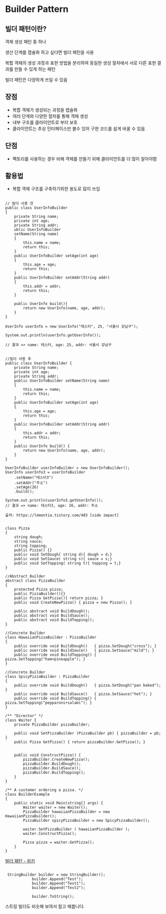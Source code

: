 # Builder Pattern

## 빌더 패턴이란?

객체 생성 패턴 중 하나

생산 단계를 캡슐화 하고 싶다면 빌더 패턴을 사용

복합 객체의 생성 과정과 표현 방법을 분리하여 동일한 생성 절차에서 서로 다른 표현 결과를 만들 수 있게 하는 패턴

빌더 패턴은 다양하게 쓰일 수 있음 

## 장점
- 복합 객체가 생성되는 과정을 캡슐화
- 여러 단계와 다양한 절차를 통해 객체 생성
- 내부 구조를 클라이언트로 부터 보호
- 클라이언트는 추상 인터페이스만 볼수 있어 구현 코드를 쉽게 바꿀 수 있음

## 단점
- 팩토리를 사용하는 경우  비해 객체를 만들기 위해 클라이언트를 더 많이 알아야함

## 활용법 
- 복합 객체  구조를 구축하기위한 용도로 많이 쓰임

<pre><code>
// 빌더 사용 전
public class UserInfoBuilder 
{ 
    private String name; 
    private int age;
    private String addr; 
    ublic UserInfoBuilder 
    setName(String name)
    { 
        this.name = name;
        return this;
    }
    public UserInfoBuilder setAge(int age)
    { 
        this.age = age; 
        return this; 
    } 
    public UserInfoBuilder setAddr(String addr)
    { 
        this.addr = addr; 
        return this; 
    }
             
    public UserInfo build(){ 
        return new UserInfo(name, age, addr); 
    } 
}

UserInfo userInfo = new UserInfo("테스터", 25, "서울시 강남구"); 

System.out.println(userInfo.getUserInfo()); 

// 결과 => name: 테스터, age: 25, addr: 서울시 강남구


//빌더 사용 후
public class UserInfoBuilder { 
    private String name; 
    private int age; 
    private String addr; 
    public UserInfoBuilder setName(String name) 
    { 
        this.name = name;
        return this;
    } 
    public UserInfoBuilder setAge(int age) 
    { 
        this.age = age; 
        return this; 
    } 
    public UserInfoBuilder setAddr(String addr) 
    { 
        this.addr = addr; 
        return this; 
    } 
    public UserInfo build() { 
        return new UserInfo(name, age, addr); 
    } 
}

UserInfoBuilder userInfoBuilder = new UserInfoBuilder();
UserInfo userInfo3 = userInfoBuilder
    .setName("테스터3")
    .setAddr("주소")
    .setAge(26)
    .build(); 

System.out.println(userInfo3.getUserInfo()); 
// 결과 => name: 테스터3, age: 26, addr: 주소

출처: https://lemontia.tistory.com/483 [side impact]
</code></pre>

<pre><code>
class Pizza
{
    string dough;
    string sauce;
    string topping;
    public Pizza() {}
    public void SetDough( string d){ dough = d;}
    public void SetSauce( string s){ sauce = s;}
    public void SetTopping( string t){ topping = t;}
}

//Abstract Builder
abstract class PizzaBuilder
{
    protected Pizza pizza;
    public PizzaBuilder(){}
    public Pizza GetPizza(){ return pizza; }
    public void CreateNewPizza() { pizza = new Pizza(); }

    public abstract void BuildDough();
    public abstract void BuildSauce();
    public abstract void BuildTopping();
}

//Concrete Builder
class HawaiianPizzaBuilder : PizzaBuilder
{
    public override void BuildDough()   { pizza.SetDough("cross"); }
    public override void BuildSauce()   { pizza.SetSauce("mild"); }
    public override void BuildTopping() { pizza.SetTopping("ham+pineapple"); }
}

//Concrete Builder
class SpicyPizzaBuilder : PizzaBuilder
{
    public override void BuildDough()   { pizza.SetDough("pan baked"); }
    public override void BuildSauce()   { pizza.SetSauce("hot"); }
    public override void BuildTopping() { pizza.SetTopping("pepparoni+salami"); }
}

/** "Director" */
class Waiter {
    private PizzaBuilder pizzaBuilder;

    public void SetPizzaBuilder (PizzaBuilder pb) { pizzaBuilder = pb; }
    public Pizza GetPizza() { return pizzaBuilder.GetPizza(); }


    public void ConstructPizza() {
        pizzaBuilder.CreateNewPizza();
        pizzaBuilder.BuildDough();
        pizzaBuilder.BuildSauce();
        pizzaBuilder.BuildTopping();
    }
}

/** A customer ordering a pizza. */
class BuilderExample
{
    public static void Main(string[] args) {
        Waiter waiter = new Waiter();
        PizzaBuilder hawaiianPizzaBuilder = new HawaiianPizzaBuilder();
        PizzaBuilder spicyPizzaBuilder = new SpicyPizzaBuilder();

        waiter.SetPizzaBuilder ( hawaiianPizzaBuilder );
        waiter.ConstructPizza();

        Pizza pizza = waiter.GetPizza();
    }
}
</code></pre>

[빌더 패턴 - 위키](https://ko.wikipedia.org/wiki/%EB%B9%8C%EB%8D%94_%ED%8C%A8%ED%84%B4)

<pre><code>
 StringBuilder builder = new StringBuilder();
            builder.Append("Test");
            builder.Append("Test1");
            builder.Append("Test2");

            builder.ToString();
</code></pre>

스트링 빌더도 비슷해 보여서 참고 해봅니다.
